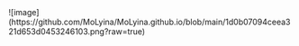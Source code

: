 <html>
<head>    
    <title>TO 怡宝</title        
<body>
![image](https://github.com/MoLyina/MoLyina.github.io/blob/main/1d0b07094ceea321d653d0453246103.png?raw=true)
<body>
</html>
